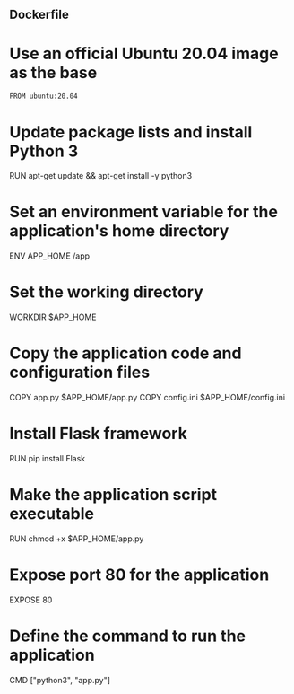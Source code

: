 ## Dockerfile


# Use an official Ubuntu 20.04 image as the base
<code>FROM ubuntu:20.04</code>

# Update package lists and install Python 3
RUN apt-get update && apt-get install -y python3

# Set an environment variable for the application's home directory
ENV APP_HOME /app

# Set the working directory
WORKDIR $APP_HOME

# Copy the application code and configuration files
COPY app.py $APP_HOME/app.py
COPY config.ini $APP_HOME/config.ini

# Install Flask framework
RUN pip install Flask

# Make the application script executable
RUN chmod +x $APP_HOME/app.py

# Expose port 80 for the application
EXPOSE 80

# Define the command to run the application
CMD ["python3", "app.py"]
